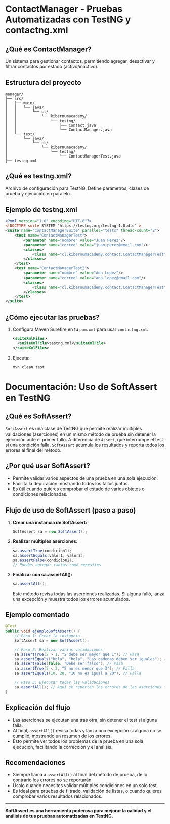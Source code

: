 # ContactManager - Pruebas Automatizadas con TestNG y contactng.xml

## ¿Qué es ContactManager?
Un sistema para gestionar contactos, permitiendo agregar, desactivar y filtrar contactos por estado (activo/inactivo).

## Estructura del proyecto
```
manager/
├── src/
│   ├── main/
│   │   └── java/
│   │       └── cl/
│   │           └── kibernumacademy/
│   │               └── testng/
│   │                   ├── Contact.java
│   │                   └── ContactManager.java
│   └── test/
│       └── java/
│           └── cl/
│               └── kibernumacademy/
│                   └── testng/
│                       └── ContactManagerTest.java
├── testng.xml
```

## ¿Qué es testng.xml?
Archivo de configuración para TestNG, Define parámetros, clases de prueba y ejecución en paralelo.

## Ejemplo de testng.xml
```xml
<?xml version="1.0" encoding="UTF-8"?>
<!DOCTYPE suite SYSTEM "https://testng.org/testng-1.0.dtd" >
<suite name="ContactManagerSuite" parallel="tests" thread-count="2">
    <test name="ContactManagerTest">
        <parameter name="nombre" value="Juan Perez"/>
        <parameter name="correo" value="juan.perez@email.com"/>
        <classes>
            <class name="cl.kibernumacademy.contact.ContactManagerTest"/>
        </classes>
    </test>
    <test name="ContactManagerTest2">
        <parameter name="nombre" value="Ana Lopez"/>
        <parameter name="correo" value="ana.lopez@email.com"/>
        <classes>
            <class name="cl.kibernumacademy.contact.ContactManagerTest"/>
        </classes>
    </test>
</suite>
```

## ¿Cómo ejecutar las pruebas?
1. Configura Maven Surefire en tu `pom.xml` para usar `contactng.xml`:
   ```xml
   <suiteXmlFiles>
     <suiteXmlFile>testng.xml</suiteXmlFile>
   </suiteXmlFiles>
   ```
2. Ejecuta:
   ```
   mvn clean test
   ```

# Documentación: Uso de SoftAssert en TestNG

## ¿Qué es SoftAssert?
`SoftAssert` es una clase de TestNG que permite realizar múltiples validaciones (aserciones) en un mismo método de prueba sin detener la ejecución ante el primer fallo. A diferencia de `Assert`, que interrumpe el test si una condición falla, `SoftAssert` acumula los resultados y reporta todos los errores al final del método.

## ¿Por qué usar SoftAssert?
- Permite validar varios aspectos de una prueba en una sola ejecución.
- Facilita la depuración mostrando todos los fallos juntos.
- Es útil cuando quieres comprobar el estado de varios objetos o condiciones relacionadas.

## Flujo de uso de SoftAssert (paso a paso)

1. **Crear una instancia de SoftAssert:**
   ```java
   SoftAssert sa = new SoftAssert();
   ```
2. **Realizar múltiples aserciones:**
   ```java
   sa.assertTrue(condicion1);
   sa.assertEquals(valor1, valor2);
   sa.assertFalse(condicion2);
   // Puedes agregar tantas como necesites
   ```
3. **Finalizar con sa.assertAll():**
   ```java
   sa.assertAll();
   ```
   Este método revisa todas las aserciones realizadas. Si alguna falló, lanza una excepción y muestra todos los errores acumulados.

## Ejemplo comentado
```java
@Test
public void ejemploSoftAssert() {
    // Paso 1: Crear la instancia
    SoftAssert sa = new SoftAssert();

    // Paso 2: Realizar varias validaciones
    sa.assertTrue(2 > 1, "2 debe ser mayor que 1"); // Pasa
    sa.assertEquals("hola", "hola", "Las cadenas deben ser iguales"); // Pasa
    sa.assertFalse(false, "Debe ser falso"); // Pasa
    sa.assertTrue(5 < 3, "5 no es menor que 3"); // Falla
    sa.assertEquals(10, 20, "10 no es igual a 20"); // Falla

    // Paso 3: Ejecutar todas las validaciones
    sa.assertAll(); // Aquí se reportan los errores de las aserciones fallidas
}
```

## Explicación del flujo
- Las aserciones se ejecutan una tras otra, sin detener el test si alguna falla.
- Al final, `assertAll()` revisa todas y lanza una excepción si alguna no se cumplió, mostrando un resumen de los errores.
- Esto permite ver todos los problemas de la prueba en una sola ejecución, facilitando la corrección y el análisis.

## Recomendaciones
- Siempre llama a `assertAll()` al final del método de prueba, de lo contrario los errores no se reportarán.
- Úsalo cuando necesites validar múltiples condiciones en un solo test.
- Es ideal para pruebas de filtrado, validación de listas, o cuando quieres comprobar varios resultados relacionados.

---
**SoftAssert es una herramienta poderosa para mejorar la calidad y el análisis de tus pruebas automatizadas en TestNG.**